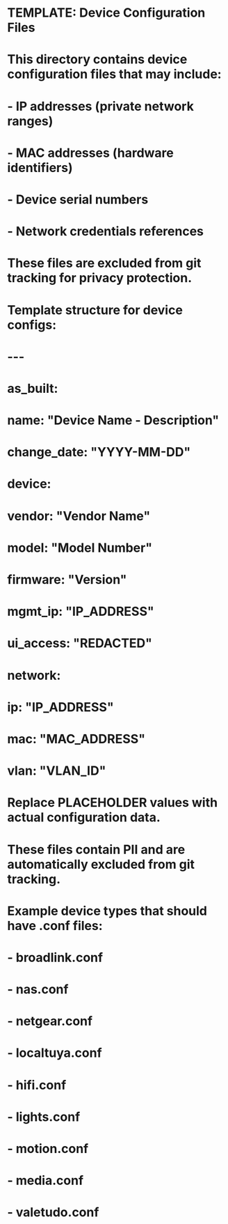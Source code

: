 # TEMPLATE: Device Configuration Files
# 
# This directory contains device configuration files that may include:
# - IP addresses (private network ranges)
# - MAC addresses (hardware identifiers)  
# - Device serial numbers
# - Network credentials references
#
# These files are excluded from git tracking for privacy protection.
# 
# Template structure for device configs:
# ---
# as_built:
#   name: "Device Name - Description"
#   change_date: "YYYY-MM-DD"
#   device:
#     vendor: "Vendor Name"
#     model: "Model Number"
#     firmware: "Version"
#     mgmt_ip: "__IP_ADDRESS__"
#     ui_access: "__REDACTED__"
#   network:
#     ip: "__IP_ADDRESS__"
#     mac: "__MAC_ADDRESS__"
#     vlan: "__VLAN_ID__"
#
# Replace __PLACEHOLDER__ values with actual configuration data.
# These files contain PII and are automatically excluded from git tracking.

# Example device types that should have .conf files:
# - broadlink.conf
# - nas.conf  
# - netgear.conf
# - localtuya.conf
# - hifi.conf
# - lights.conf
# - motion.conf
# - media.conf
# - valetudo.conf
